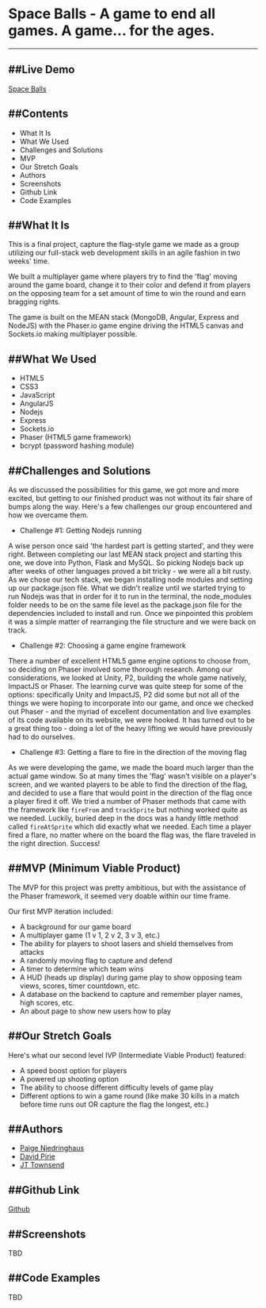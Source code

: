 # Space Balls - A game to end all games. A game... for the ages.
---

##Live Demo
---
[Space Balls](tbd)

##Contents
--- 
  * What It Is
  * What We Used
  * Challenges and Solutions
  * MVP
  * Our Stretch Goals
  * Authors
  * Screenshots
  * Github Link
  * Code Examples

##What It Is
---
This is a final project, capture the flag-style game we made as a group utilizing our full-stack web development skills in an agile fashion in two weeks' time.

We built a multiplayer game where players try to find the 'flag' moving around the game board, change it to their color and defend it from players on the opposing team for a set amount of time to win the round and earn bragging rights.

The game is built on the MEAN stack (MongoDB, Angular, Express and NodeJS) with the Phaser.io game engine driving the HTML5 canvas and Sockets.io making multiplayer possible.

##What We Used
---
  * HTML5
  * CSS3
  * JavaScript
  * AngularJS
  * Nodejs
  * Express
  * Sockets.io
  * Phaser (HTML5 game framework)
  * bcrypt (password hashing module)

##Challenges and Solutions
---
As we discussed the possibilities for this game, we got more and more excited, but getting to our finished product was not without its fair share of bumps along the way. Here's a few challenges our group encountered and how we overcame them. 

  * Challenge #1: Getting Nodejs running   

  A wise person once said 'the hardest part is getting started', and they were right. Between completing our last MEAN stack project and starting this one, we dove into Python, Flask and MySQL. So picking Nodejs back up after weeks of other languages proved a bit tricky - we were all a bit rusty. As we chose our tech stack, we began installing node modules and setting up our package.json file. What we didn't realize until we started trying to run Nodejs was that in order for it to run in the terminal, the node_modules folder needs to be on the same file level as the package.json file for the dependencies included to install and run. Once we pinpointed this problem it was a simple matter of rearranging the file structure and we were back on track.

  * Challenge #2: Choosing a game engine framework 

  There a number of excellent HTML5 game engine options to choose from, so deciding on Phaser involved some thorough research. Among our considerations, we looked at Unity, P2, building the whole game natively, ImpactJS or Phaser. The learning curve was quite steep for some of the options: specifically Unity and ImpactJS, P2 did some but not all of the things we were hoping to incorporate into our game, and once we checked out Phaser - and the myriad of excellent documentation and live examples of its code available on its website, we were hooked. It has turned out to be a great thing too - doing a lot of the heavy lifting we would have previously had to do ourselves.

  * Challenge #3: Getting a flare to fire in the direction of the moving flag

  As we were developing the game, we made the board much larger than the actual game window. So at many times the 'flag' wasn't visible on a player's screen, and we wanted players to be able to find the direction of the flag, and decided to use a flare that would point in the direction of the flag once a player fired it off. We tried a number of Phaser methods that came with the framework like `fireFrom` and `trackSprite` but nothing worked quite as we needed. Luckily, buried deep in the docs was a handy little method called `fireAtSprite` which did exactly what we needed. Each time a player fired a flare, no matter where on the board the flag was, the flare traveled in the right direction. Success!

##MVP (Minimum Viable Product)
---  
The MVP for this project was pretty ambitious, but with the assistance of the Phaser framework, it seemed very doable within our time frame.

Our first MVP iteration included:
  * A background for our game board
  * A multiplayer game (1 v 1, 2 v 2, 3 v 3, etc.)
  * The ability for players to shoot lasers and shield themselves from attacks
  * A randomly moving flag to capture and defend
  * A timer to determine which team wins
  * A HUD (heads up display) during game play to show opposing team views, scores, timer countdown, etc.
  * A database on the backend to capture and remember player names, high scores, etc.
  * An about page to show new users how to play

##Our Stretch Goals
---
Here's what our second level IVP (Intermediate Viable Product) featured:
  * A speed boost option for players
  * A powered up shooting option
  * The ability to choose different difficulty levels of game play
  * Different options to win a game round (like make 30 kills in a match before time runs out OR capture the flag the longest, etc.)

##Authors
---
  * [Paige Niedringhaus](https://github.com/paigen11/)
  * [David Pirie](https://github.com/PirieD704)
  * [JT Townsend](https://github.com/jttwnsnd)

##Github Link
---
[Github](https://github.com/PirieD704/final_project)

##Screenshots
---
TBD

##Code Examples
---
TBD